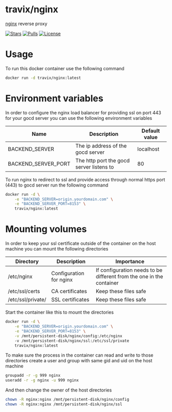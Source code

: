# travix/nginx

[nginx](http://nginx.org/) reverse proxy

[![Stars](https://img.shields.io/docker/stars/travix/nginx.svg)](https://hub.docker.com/r/travix/nginx/)
[![Pulls](https://img.shields.io/docker/pulls/travix/nginx.svg)](https://hub.docker.com/r/travix/nginx/)
[![License](https://img.shields.io/github/license/Travix-International/docker-nginx.svg)](https://github.com/Travix-International/docker-nginx/blob/master/LICENSE)

# Usage

To run this docker container use the following command

```sh
docker run -d travix/nginx:latest
```

# Environment variables

In order to configure the nginx load balancer for providing ssl on port 443 for your gocd server you can use the following environment variables

| Name                 | Description                                               | Default value               |
| -------------------- | ----------------------------------------------------------| --------------------------- |
| BACKEND_SERVER       | The ip address of the gocd server                         | localhost                   |
| BACKEND_SERVER_PORT  | The http port the gocd server listens to                  | 80                          |

To run nginx to redirect to ssl and provide access through normal https port (443) to gocd server run the following command

```sh
docker run -d \
    -e "BACKEND_SERVER=origin.yourdomain.com" \
    -e "BACKEND_SERVER_PORT=8153" \
    travix/nginx:latest
```

# Mounting volumes

In order to keep your ssl certificate outside of the container on the host machine you can mount the following directories

| Directory         | Description               | Importance                                                           |
| ----------------- | ------------------------- | -------------------------------------------------------------------- |
| /etc/nginx        | Configuration for nginx   | If configuration needs to be different from the one in the container |
| /etc/ssl/certs    | CA certificates           | Keep these files safe                                                |
| /etc/ssl/private/ | SSL certificates          | Keep these files safe                                                |

Start the container like this to mount the directories

```sh
docker run -d \
    -e "BACKEND_SERVER=origin.yourdomain.com" \
    -e "BACKEND_SERVER_PORT=8153" \
    -v /mnt/persistent-disk/nginx/config:/etc/nginx
    -v /mnt/persistent-disk/nginx/ssl:/etc/ssl/private
    travix/nginx:latest
```

To make sure the process in the container can read and write to those directories create a user and group with same gid and uid on the host machine

```sh
groupadd -r -g 999 nginx
useradd -r -g nginx -u 999 nginx
```

And then change the owner of the host directories

```sh
chown -R nginx:nginx /mnt/persistent-disk/nginx/config
chown -R nginx:nginx /mnt/persistent-disk/nginx/ssl
```